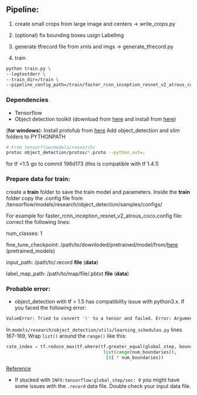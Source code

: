 ## Pipeline:

1) create small crops from large image and centers -> write_crops.py

2) (optional) fix bounding boxes usign LabelImg

3) generate tfrecord file from xmls and imgs -> generate_tfrecord.py

4) train
```bash
python train.py \
--logtostderr \
--train_dir=/train \
--pipeline_config_path=/train/faster_rcnn_inception_resnet_v2_atrous_coco.config
```

### Dependencies

* Tensorflow
* Object detection toolkit (download from [here](https://github.com/tensorflow/models) and install from [here](https://github.com/tensorflow/models/blob/master/research/object_detection/g3doc/installation.md))

(__for windows__): Install protofub from [here](https://github.com/google/protobuf/releases)
Add object_detection and slim folders to PYTHONPATH
``` bash
# From tensorflow/models/research/
protoc object_detection/protos/*.proto --python_out=.
```

for tf <1.5 go to commit 196d173 (this is compatible with tf 1.4.1)


### Prepare data for train:

 create a __train__ folder to save the train model and parameters. Inside the __train__ folder copy the .config file from /tensorflow/models/research/object_detection/samples/configs/

For example for faster_rcnn_inception_resnet_v2_atrous_coco.config file: correct the following lines:

num_classes: 1

fine_tune_checkpoint: /path/to/downloded/pretrained/model/from/[here](https://github.com/tensorflow/models/blob/master/research/object_detection/g3doc/detection_model_zoo.md) (pretrained_models)

input_path: /path/to/.record __file__ (__data__)

label_map_path: /path/to/map/file/.pbtxt __file__ (__data__)





### Probable error:

 * object_detection with tf > 1.5 has compatibility issue with python3.x. If you faced the following error:
```bash
ValueError: Tried to convert 't' to a tensor and failed. Error: Argument must be a dense tensor: range(0, 3) - got shape [3], but wanted [].
```
In ```models/research/object_detection/utils/learning_schedules.py``` lines 167-169, Wrap ```list()``` around the ```range()``` like this:
```python
rate_index = tf.reduce_max(tf.where(tf.greater_equal(global_step, boundaries),
                                     list(range(num_boundaries)),
                                      [0] * num_boundaries))
```
[Reference](https://github.com/tensorflow/models/issues/3705)

* If stucked with ```INFO:tensorflow:global_step/sec: 0``` you might have some issues with the ```.record``` data file. Double check your input data file.